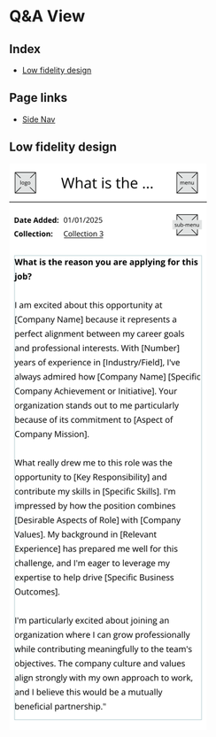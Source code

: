 # Q&A View

## Index

-   [Low fidelity design](#low-fidelity-design)

## Page links

-   [Side Nav](../markdown/sidenav.md)

## Low fidelity design

![Q&A page design](../wireframes/qa_view.png)
